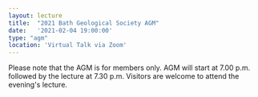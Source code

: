 ```yaml
---
layout: lecture
title:  "2021 Bath Geological Society AGM"
date:   '2021-02-04 19:00:00'
type: "agm"
location: 'Virtual Talk via Zoom'
---
```

Please note that the AGM is for members only. AGM will start at 7.00 p.m. followed by the lecture at 7.30 p.m.  Visitors are welcome to attend the evening's lecture.